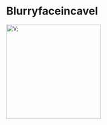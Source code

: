 # Blurryfaceincavel

<img src="https://cdn.discordapp.com/attachments/925857649969471508/997646442627870801/V.gif" alt="V;"  width="250"/>
